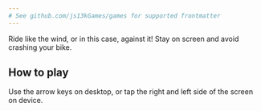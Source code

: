 ```yaml
---
# See github.com/js13kGames/games for supported frontmatter
---
```

Ride like the wind, or in this case, against it! Stay on screen and avoid crashing your bike. 

How to play
-----------
Use the arrow keys on desktop, or tap the right and left side of the screen on device.